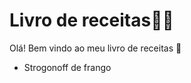 # Livro de receitas:man_cook:

Olá! Bem vindo ao meu livro de receitas :wave:

- Strogonoff de frango